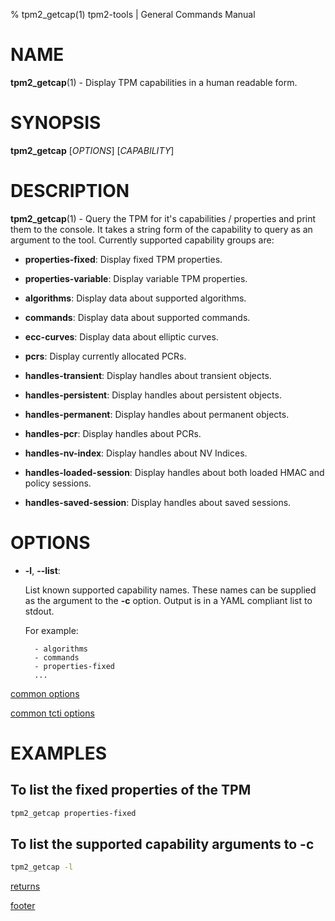 % tpm2_getcap(1) tpm2-tools | General Commands Manual

# NAME

**tpm2_getcap**(1) - Display TPM capabilities in a human readable form.

# SYNOPSIS

**tpm2_getcap** [*OPTIONS*] [*CAPABILITY*]

# DESCRIPTION

**tpm2_getcap**(1) - Query the TPM for it's capabilities / properties and print them to the console.
It takes a string form of the capability to query as an argument to the tool.
Currently supported capability groups are:

- **properties-fixed**:
  Display fixed TPM properties.

- **properties-variable**:
  Display variable TPM properties.

- **algorithms**:
  Display data about supported algorithms.

- **commands**:
  Display data about supported commands.

- **ecc-curves**:
  Display data about elliptic curves.

- **pcrs**:
  Display currently allocated PCRs.

- **handles-transient**:
  Display handles about transient objects.

- **handles-persistent**:
  Display handles about persistent objects.

- **handles-permanent**:
  Display handles about permanent objects.

- **handles-pcr**:
  Display handles about PCRs.

- **handles-nv-index**:
  Display handles about NV Indices.

- **handles-loaded-session**:
  Display handles about both loaded HMAC and policy sessions.

- **handles-saved-session**:
  Display handles about saved sessions.

# OPTIONS

  * **-l**, **\--list**:

    List known supported capability names. These names can be
    supplied as the argument to the **-c** option. Output is in a
    YAML compliant list to stdout.

    For example:
    ```
      - algorithms
      - commands
      - properties-fixed
      ...
    ```

[common options](common/options.md)

[common tcti options](common/tcti.md)

# EXAMPLES

## To list the fixed properties of the TPM
```bash
tpm2_getcap properties-fixed
```

## To list the supported capability arguments to **-c**
```bash
tpm2_getcap -l
```

[returns](common/returns.md)

[footer](common/footer.md)
